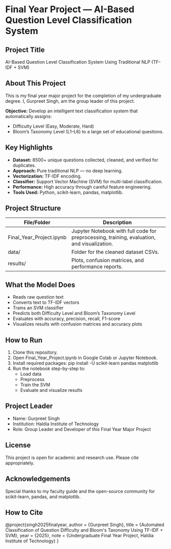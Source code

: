 # Final Year Project — AI-Based Question Level Classification System

## Project Title
AI-Based Question Level Classification System Using Traditional NLP (TF-IDF + SVM)

## About This Project
This is my final year major project for the completion of my undergraduate degree.
I, Gurpreet Singh, am the group leader of this project.

**Objective:** Develop an intelligent text classification system that automatically assigns:
- Difficulty Level (Easy, Moderate, Hard)
- Bloom’s Taxonomy Level (L1–L6)
to a large set of educational questions.

## Key Highlights
- **Dataset:** 8500+ unique questions collected, cleaned, and verified for duplicates.
- **Approach:** Pure traditional NLP — no deep learning.
- **Vectorization:** TF-IDF encoding.
- **Classifier:** Support Vector Machine (SVM) for multi-label classification.
- **Performance:** High accuracy through careful feature engineering.
- **Tools Used:** Python, scikit-learn, pandas, matplotlib.

## Project Structure

| File/Folder | Description |
| ----------- | ------------ |
| Final_Year_Project.ipynb | Jupyter Notebook with full code for preprocessing, training, evaluation, and visualization. |
| data/ | Folder for the cleaned dataset CSVs. |
| results/ | Plots, confusion matrices, and performance reports. |

## What the Model Does
- Reads raw question text
- Converts text to TF-IDF vectors
- Trains an SVM classifier
- Predicts both Difficulty Level and Bloom’s Taxonomy Level
- Evaluates with accuracy, precision, recall, F1-score
- Visualizes results with confusion matrices and accuracy plots

## How to Run
1. Clone this repository.
2. Open Final_Year_Project.ipynb in Google Colab or Jupyter Notebook.
3. Install required packages:
   pip install -U scikit-learn pandas matplotlib
4. Run the notebook step-by-step to:
   - Load data
   - Preprocess
   - Train the SVM
   - Evaluate and visualize results

## Project Leader
- Name: Gurpreet Singh
- Institution: Haldia Institute of Technology
- Role: Group Leader and Developer of this Final Year Major Project

## License
This project is open for academic and research use. Please cite appropriately.

## Acknowledgements
Special thanks to my faculty guide and the open-source community for scikit-learn, pandas, and matplotlib.

## How to Cite
@project{singh2025finalyear,
  author = {Gurpreet Singh},
  title = {Automated Classification of Question Difficulty and Bloom's Taxonomy Using TF-IDF + SVM},
  year = {2025},
  note = {Undergraduate Final Year Project, Haldia Institute of Technology}
}
